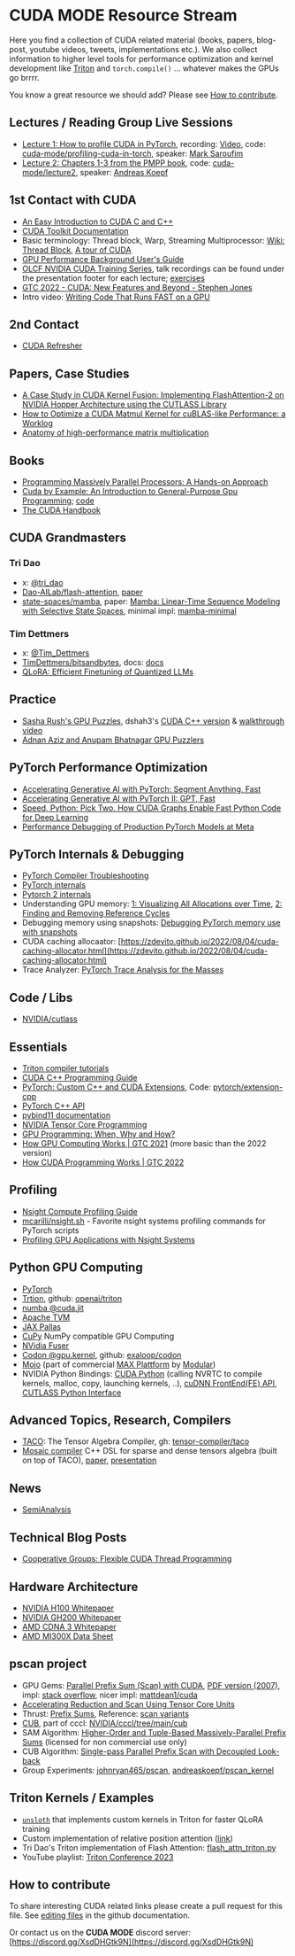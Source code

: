 # CUDA MODE Resource Stream

Here you find a collection of CUDA related material (books, papers, blog-post, youtube videos, tweets, implementations etc.). We also collect information to higher level tools for performance optimization and kernel development like [Triton](https://triton-lang.org) and `torch.compile()` ... whatever makes the GPUs go brrrr.

You know a great resource we should add? Please see [How to contribute](#how-to-contribute).

## Lectures / Reading Group Live Sessions
- [Lecture 1: How to profile CUDA in PyTorch](https://docs.google.com/presentation/d/110dnMW94LX1ySWxu9La17AVUxjgSaQDLOotFC3BZZD4/edit?usp=sharing), recording: [Video](https://www.youtube.com/watch?v=LuhJEEJQgUM&t=751s), code: [cuda-mode/profiling-cuda-in-torch](https://github.com/cuda-mode/profiling-cuda-in-torch), speaker: [Mark Saroufim](https://twitter.com/marksaroufim)
- [Lecture 2: Chapters 1-3 from the PMPP book](https://docs.google.com/presentation/d/1deqvEHdqEC4LHUpStO6z3TT77Dt84fNAvTIAxBJgDck/edit?usp=sharing), code: [cuda-mode/lecture2](https://github.com/cuda-mode/lecture2), speaker: [Andreas Koepf](https://twitter.com/neurosp1ke)



## 1st Contact with CUDA
- [An Easy Introduction to CUDA C and C++](https://developer.nvidia.com/blog/easy-introduction-cuda-c-and-c/)
- [CUDA Toolkit Documentation ](https://docs.nvidia.com/cuda/)
- Basic terminology: Thread block, Warp, Streaming Multiprocessor: [Wiki: Thread Block](https://en.wikipedia.org/wiki/Thread_block_(CUDA_programming)), [A tour of CUDA](https://tbetcke.github.io/hpc_lecture_notes/cuda_introduction.html)
- [GPU Performance Background User's Guide](https://docs.nvidia.com/deeplearning/performance/dl-performance-gpu-background/index.html)
- [OLCF NVIDIA CUDA Training Series](https://www.olcf.ornl.gov/cuda-training-series/), talk recordings can be found under the presentation footer for each lecture; [exercises](https://github.com/olcf/cuda-training-series)
- [GTC 2022 - CUDA: New Features and Beyond - Stephen Jones](https://www.youtube.com/watch?v=SAm4gwkj2Ko)
- Intro video: [Writing Code That Runs FAST on a GPU](https://youtu.be/8sDg-lD1fZQ)


## 2nd Contact
- [CUDA Refresher](https://developer.nvidia.com/blog/tag/cuda-refresher/)


## Papers, Case Studies
- [A Case Study in CUDA Kernel Fusion: Implementing FlashAttention-2 on NVIDIA Hopper Architecture using the CUTLASS Library](https://arxiv.org/abs/2312.11918)
- [How to Optimize a CUDA Matmul Kernel for cuBLAS-like Performance: a Worklog](https://siboehm.com/articles/22/CUDA-MMM)
- [Anatomy of high-performance matrix multiplication](https://dl.acm.org/doi/10.1145/1356052.1356053)


## Books
- [Programming Massively Parallel Processors: A Hands-on Approach](https://www.amazon.com/Programming-Massively-Parallel-Processors-Hands/dp/0323912311)
- [Cuda by Example: An Introduction to General-Purpose Gpu Programming](https://edoras.sdsu.edu/~mthomas/docs/cuda/cuda_by_example.book.pdf); [code](https://github.com/tpn/cuda-by-example)
- [The CUDA Handbook](https://www.cudahandbook.com/)


## CUDA Grandmasters

### Tri Dao
- x: [@tri_dao](https://twitter.com/tri_dao)
- [Dao-AILab/flash-attention](https://github.com/Dao-AILab/flash-attention), [paper](https://arxiv.org/abs/2205.14135)
- [state-spaces/mamba](https://github.com/state-spaces/mamba), paper: [Mamba: Linear-Time Sequence Modeling with Selective State Spaces](https://arxiv.org/abs/2312.00752), minimal impl: [mamba-minimal](https://github.com/johnma2006/mamba-minimal)


### Tim Dettmers
- x: [@Tim_Dettmers](https://twitter.com/Tim_Dettmers)
- [TimDettmers/bitsandbytes](https://github.com/TimDettmers/bitsandbytes), docs: [docs](https://bitsandbytes.readthedocs.io/en/latest/)
- [QLoRA: Efficient Finetuning of Quantized LLMs](https://arxiv.org/abs/2305.14314)


## Practice
- [Sasha Rush's GPU Puzzles](https://github.com/srush/GPU-Puzzles), dshah3's [CUDA C++ version](https://github.com/dshah3/GPU-Puzzles) & [walkthrough video](https://www.youtube.com/watch?v=3frRR6fycgM)
- [Adnan Aziz and Anupam Bhatnagar GPU Puzzlers](http://www.gpupuzzlers.com/)


## PyTorch Performance Optimization
- [Accelerating Generative AI with PyTorch: Segment Anything, Fast](https://pytorch.org/blog/accelerating-generative-ai/)
- [Accelerating Generative AI with PyTorch II: GPT, Fast](https://pytorch.org/blog/accelerating-generative-ai-2/)
- [Speed, Python: Pick Two. How CUDA Graphs Enable Fast Python Code for Deep Learning](https://blog.fireworks.ai/speed-python-pick-two-how-cuda-graphs-enable-fast-python-code-for-deep-learning-353bf6241248)
- [Performance Debugging of Production PyTorch Models at Meta](https://pytorch.org/blog/performance-debugging-of-production-pytorch-models-at-meta/)


## PyTorch Internals & Debugging
- [PyTorch Compiler Troubleshooting](https://github.com/pytorch/pytorch/blob/main/docs/source/torch.compiler_troubleshooting.rst)
- [PyTorch internals](http://blog.ezyang.com/2019/05/pytorch-internals/)
- [Pytorch 2 internals](https://drive.google.com/file/d/1XBox0G3FI-71efQQjmqGh0-VkCd-AHPL/view)
- Understanding GPU memory: [1: Visualizing All Allocations over Time](https://pytorch.org/blog/understanding-gpu-memory-1/), [2: Finding and Removing Reference Cycles](https://pytorch.org/blog/understanding-gpu-memory-2/)
- Debugging memory using snapshots: [Debugging PyTorch memory use with snapshots](https://zdevito.github.io/2022/08/16/memory-snapshots.html)
- CUDA caching allocaator: [https://zdevito.github.io/2022/08/04/cuda-caching-allocator.html](https://zdevito.github.io/2022/08/04/cuda-caching-allocator.html)
- Trace Analyzer:  [PyTorch Trace Analysis for the Masses](https://pytorch.org/blog/trace-analysis-for-masses/)


## Code / Libs
- [NVIDIA/cutlass](https://github.com/NVIDIA/cutlass)


## Essentials
- [Triton compiler tutorials](https://triton-lang.org/main/getting-started/tutorials/index.html)
- [CUDA C++ Programming Guide](https://docs.nvidia.com/cuda/cuda-c-programming-guide/)
- [PyTorch: Custom C++ and CUDA Extensions](https://pytorch.org/tutorials/advanced/cpp_extension.html), Code: [pytorch/extension-cpp](https://github.com/pytorch/extension-cpp/tree/master)
- [PyTorch C++ API](https://pytorch.org/cppdocs/index.html)
- [pybind11 documentation](https://pybind11.readthedocs.io/en/stable/)
- [NVIDIA Tensor Core Programming](https://leimao.github.io/blog/NVIDIA-Tensor-Core-Programming/)
- [GPU Programming: When, Why and How?](https://enccs.github.io/gpu-programming/#)
- [How GPU Computing Works | GTC 2021](https://youtu.be/3l10o0DYJXg?si=t5FHswnibAbo3s0t) (more basic than the 2022 version)
- [How CUDA Programming Works | GTC 2022](https://youtu.be/n6M8R8-PlnE?si=cJ4dWtpYaPoIuJ0q)


## Profiling
- [Nsight Compute Profiling Guide](https://docs.nvidia.com/nsight-compute/ProfilingGuide/index.html)
- [mcarilli/nsight.sh](https://gist.github.com/mcarilli/376821aa1a7182dfcf59928a7cde3223) - Favorite nsight systems profiling commands for PyTorch scripts
- [Profiling GPU Applications with Nsight Systems](https://www.youtube.com/watch?v=kKANP0kL_hk)


## Python GPU Computing
- [PyTorch](https://pytorch.org/)
- [Trtion](https://triton-lang.org/main/index.html), github: [openai/triton](https://github.com/openai/triton/)
- [numba @cuda.jit](https://numba.readthedocs.io/en/stable/cuda/kernels.html)
- [Apache TVM](https://tvm.apache.org/)
- [JAX Pallas](https://jax.readthedocs.io/en/latest/pallas/index.html)
- [CuPy](https://cupy.dev/) NumPy compatible GPU Computing
- [NVidia Fuser](https://github.com/NVIDIA/Fuser/)
- [Codon @gpu.kernel](https://docs.exaloop.io/codon/advanced/gpu), github: [exaloop/codon](https://github.com/exaloop/codon)
- [Mojo](https://docs.modular.com/mojo/manual/) (part of commercial [MAX Plattform](https://www.modular.com/max) by [Modular](https://www.modular.com))
- NVIDIA Python Bindings: [CUDA Python](https://github.com/NVIDIA/cuda-python) (calling NVRTC to compile kernels, malloc, copy, launching kernels, ..), [cuDNN FrontEnd(FE) API](https://github.com/NVIDIA/cudnn-frontend), [CUTLASS Python Interface](https://github.com/NVIDIA/cutlass/tree/main/python)


## Advanced Topics, Research, Compilers
- [TACO](http://tensor-compiler.org/): The Tensor Algebra Compiler, gh: [tensor-compiler/taco](https://github.com/tensor-compiler/taco)
- [Mosaic compiler](https://github.com/manya-bansal/mosaic) C++ DSL for sparse and dense tensors algebra (built on top of TACO), [paper](https://dl.acm.org/doi/10.1145/3591236), [presentation](https://aha.stanford.edu/mosaic-interoperable-compiler-tensor-algebra)


## News
- [SemiAnalysis](https://www.semianalysis.com/)


## Technical Blog Posts
- [Cooperative Groups: Flexible CUDA Thread Programming](https://developer.nvidia.com/blog/cooperative-groups/)


## Hardware Architecture
- [NVIDIA H100 Whitepaper](https://resources.nvidia.com/en-us-tensor-core/gtc22-whitepaper-hopper)
- [NVIDIA GH200 Whitepaper](https://resources.nvidia.com/en-us-grace-cpu/nvidia-grace-hopper)
- [AMD CDNA 3 Whitepaper](https://www.amd.com/content/dam/amd/en/documents/instinct-tech-docs/white-papers/amd-cdna-3-white-paper.pdf)
- [AMD MI300X Data Sheet](https://www.amd.com/content/dam/amd/en/documents/instinct-tech-docs/data-sheets/amd-instinct-mi300x-data-sheet.pdf)


## pscan project
- GPU Gems: [Parallel Prefix Sum (Scan) with CUDA](https://developer.nvidia.com/gpugems/gpugems3/part-vi-gpu-computing/chapter-39-parallel-prefix-sum-scan-cuda), [PDF version (2007)](https://developer.download.nvidia.com/compute/cuda/1.1-Beta/x86_website/projects/scan/doc/scan.pdf), impl: [stack overflow](https://stackoverflow.com/a/30835030/387870), nicer impl: [mattdean1/cuda](https://github.com/mattdean1/cuda)
- [Accelerating Reduction and Scan Using Tensor Core Units](https://arxiv.org/abs/1811.09736)
- Thrust: [Prefix Sums](https://docs.nvidia.com/cuda/thrust/index.html#prefix-sums), Reference: [scan variants](https://thrust.github.io/doc/group__prefixsums.html)
- [CUB](https://nvlabs.github.io/cub/), part of cccl: [NVIDIA/cccl/tree/main/cub](https://github.com/NVIDIA/cccl/tree/main/cub)
- SAM Algorithm: [Higher-Order and Tuple-Based Massively-Parallel Prefix Sums](https://userweb.cs.txstate.edu/~mb92/papers/pldi16.pdf) (licensed for non commercial use only)
- CUB Algorithm: [Single-pass Parallel Prefix Scan with Decoupled Look-back](https://research.nvidia.com/publication/2016-03_single-pass-parallel-prefix-scan-decoupled-look-back)
- Group Experiments: [johnryan465/pscan](https://github.com/johnryan465/pscan), [andreaskoepf/pscan_kernel](https://github.com/andreaskoepf/pscan_kernel)


## Triton Kernels / Examples

- [`unsloth`](https://github.com/unslothai/unsloth) that implements custom kernels in Triton for faster QLoRA training
- Custom implementation of relative position attention ([link](https://github.com/pytorch-labs/segment-anything-fast/blob/main/segment_anything_fast/flash_4.py))
- Tri Dao's Triton implementation of Flash Attention: [flash_attn_triton.py](https://github.com/Dao-AILab/flash-attention/blob/main/flash_attn/flash_attn_triton.py)
- YouTube playlist: [Triton Conference 2023](https://www.youtube.com/watch?v=ZGU0Yw7mORE&list=PLc_vA1r0qoiRZfUC3o4_yjj0FtWvodKAz)

## How to contribute
To share interesting CUDA related links please create a pull request for this file. See [editing files](https://docs.github.com/en/repositories/working-with-files/managing-files/editing-files) in the github documentation.

Or contact us on the **CUDA MODE** discord server: [https://discord.gg/XsdDHGtk9N](https://discord.gg/XsdDHGtk9N)
